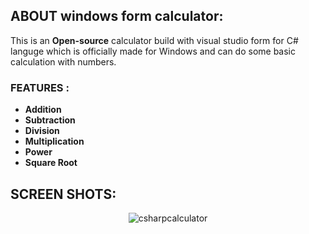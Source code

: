## ABOUT windows form calculator: 
This is an __Open-source__ calculator build with visual studio form for C# languge which is officially made for Windows and can do some basic calculation with numbers.

### FEATURES :
- **Addition**
- **Subtraction**
- **Division**
- **Multiplication**
- **Power**
- **Square Root**

## SCREEN SHOTS:
<p align="center"> <img src="https://user-images.githubusercontent.com/87209891/233795732-979466b0-5896-4668-863b-d72b2aad868d.png" alt="csharpcalculator"> </p>
